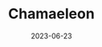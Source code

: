 ---
title: "Chamaeleon"
cc-type: constellation
borders:
  - Apus
  - Carina
  - Mensa
  - Musca
  - Octans
  - Volans
date: 2023-06-23
hashtag: chamaeleon
subdivision-of:
  - southern celestial hemisphere
tags:
  - constellation
---